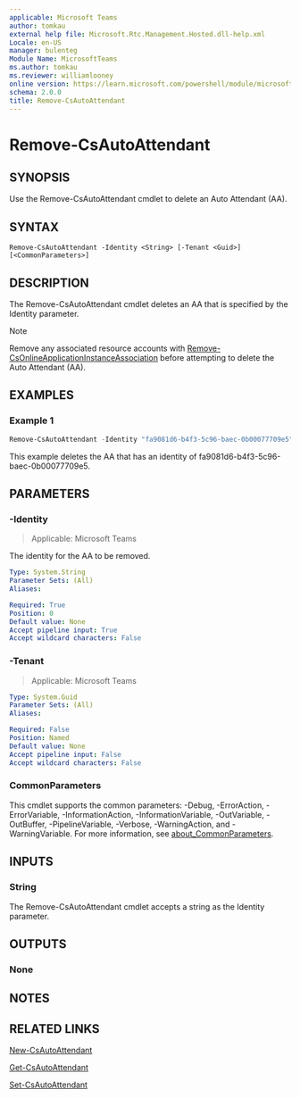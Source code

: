 ```yaml
---
applicable: Microsoft Teams
author: tomkau
external help file: Microsoft.Rtc.Management.Hosted.dll-help.xml
Locale: en-US
manager: bulenteg
Module Name: MicrosoftTeams
ms.author: tomkau
ms.reviewer: williamlooney
online version: https://learn.microsoft.com/powershell/module/microsoftteams/remove-csautoattendant
schema: 2.0.0
title: Remove-CsAutoAttendant
---
```


# Remove-CsAutoAttendant

## SYNOPSIS
Use the Remove-CsAutoAttendant cmdlet to delete an Auto Attendant (AA).

## SYNTAX

```
Remove-CsAutoAttendant -Identity <String> [-Tenant <Guid>] [<CommonParameters>]
```

## DESCRIPTION
The Remove-CsAutoAttendant cmdlet deletes an AA that is specified by the Identity parameter.

> [!NOTE]
> Remove any associated resource accounts with [Remove-CsOnlineApplicationInstanceAssociation](remove-csonlineapplicationinstanceassociation.md) before attempting to delete the Auto Attendant (AA).

## EXAMPLES

### Example 1
```powershell
Remove-CsAutoAttendant -Identity "fa9081d6-b4f3-5c96-baec-0b00077709e5"
```

This example deletes the AA that has an identity of fa9081d6-b4f3-5c96-baec-0b00077709e5.

## PARAMETERS

### -Identity

> Applicable: Microsoft Teams

The identity for the AA to be removed.

```yaml
Type: System.String
Parameter Sets: (All)
Aliases:

Required: True
Position: 0
Default value: None
Accept pipeline input: True
Accept wildcard characters: False
```

### -Tenant

> Applicable: Microsoft Teams

```yaml
Type: System.Guid
Parameter Sets: (All)
Aliases:

Required: False
Position: Named
Default value: None
Accept pipeline input: False
Accept wildcard characters: False
```

### CommonParameters
This cmdlet supports the common parameters: -Debug, -ErrorAction, -ErrorVariable, -InformationAction, -InformationVariable, -OutVariable, -OutBuffer, -PipelineVariable, -Verbose, -WarningAction, and -WarningVariable. For more information, see [about_CommonParameters](https://go.microsoft.com/fwlink/?LinkID=113216).

## INPUTS

### String
The Remove-CsAutoAttendant cmdlet accepts a string as the Identity parameter.

## OUTPUTS

### None

## NOTES

## RELATED LINKS

[New-CsAutoAttendant](https://learn.microsoft.com/powershell/module/microsoftteams/new-csautoattendant)

[Get-CsAutoAttendant](https://learn.microsoft.com/powershell/module/microsoftteams/get-csautoattendant)

[Set-CsAutoAttendant](https://learn.microsoft.com/powershell/module/microsoftteams/set-csautoattendant)
